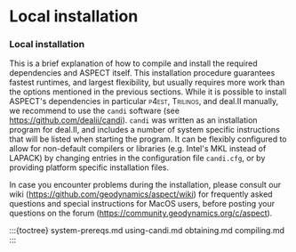 
# Local installation

### Local installation

This is a brief explanation of how to compile and install the required
dependencies and ASPECT itself. This
installation procedure guarantees fastest runtimes, and largest flexibility,
but usually requires more work than the options mentioned in the previous
sections. While it is possible to install ASPECT's dependencies in
particular <span class="smallcaps">p4est</span>, <span
class="smallcaps">Trilinos</span>, and deal.II
manually, we recommend to use the `candi` software (see
<https://github.com/dealii/candi>). `candi` was written as an installation
program for deal.II, and includes a number of system specific instructions
that will be listed when starting the program. It can be flexibly configured
to allow for non-default compilers or libraries (e.g. Intel's MKL
instead of LAPACK) by changing entries in the configuration file `candi.cfg`,
or by providing platform specific installation files.

In case you encounter problems during the installation, please consult our
wiki (<https://github.com/geodynamics/aspect/wiki>) for frequently asked
questions and special instructions for MacOS users, before posting your
questions on the forum (<https://community.geodynamics.org/c/aspect>).


:::{toctree}
system-prereqs.md
using-candi.md
obtaining.md
compiling.md
:::
